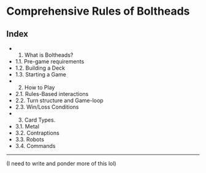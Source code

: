 # Comprehensive Rules of Boltheads

## Index

- 1. What is Boltheads?
 - 1.1. Pre-game requirements
 - 1.2. Building a Deck
 - 1.3. Starting a Game
- 2. How to Play
 - 2.1. Rules-Based interactions
 - 2.2. Turn structure and Game-loop
 - 2.3. Win/Loss Conditions
- 3. Card Types.
 - 3.1. Metal
 - 3.2. Contraptions
 - 3.3. Robots
 - 3.4. Commands

---

(I need to write and ponder more of this lol)
